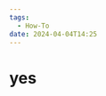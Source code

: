 ```yaml
---
tags:
  - How-To
date: 2024-04-04T14:25
---
```

<!-- 2024-04-04-1425 (April 04, 2024 02:25:23 PM) -->

# yes
